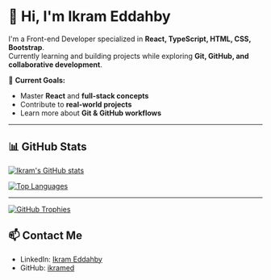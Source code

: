 # 👋 Hi, I'm Ikram Eddahby

I'm a Front-end Developer specialized in **React, TypeScript, HTML, CSS, Bootstrap**.  
Currently learning and building projects while exploring **Git, GitHub, and collaborative development**.

🎯 **Current Goals:**  
- Master **React** and **full-stack concepts**  
- Contribute to **real-world projects**  
- Learn more about **Git & GitHub workflows**

---

## 📊 GitHub Stats

[![Ikram's GitHub stats](https://github-readme-stats.vercel.app/api?username=ikramed&show_icons=true&theme=radical)](https://github.com/ikramed)

[![Top Languages](https://github-readme-stats.vercel.app/api/top-langs/?username=ikramed&layout=compact&langs_count=8&theme=radical)](https://github.com/ikramed)


---

[![GitHub Trophies](https://github-profile-trophy.vercel.app/?username=ikramed&theme=radical)](https://github.com/ikramed)

## 📫 Contact Me

- LinkedIn: [Ikram Eddahby](https://www.linkedin.com/in/ikram-eddahby/)  
- GitHub: [ikramed](https://github.com/ikramed)  


